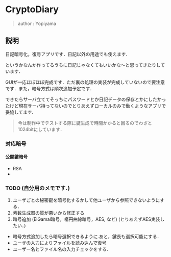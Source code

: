 # CryptoDiary
> author : Yopiyama

## 説明

日記暗号化，復号アプリです．日記以外の用途でも使えます．

というかなんか作ってるうちに日記じゃなくてもいいかな～と思ってきたりしています．

GUIが一応ほぼほぼ完成です．ただ裏の処理の実装が完成していないので要注意です．また，暗号方式は順次追加予定です．

できたらサーバ立ててそっちにパスワードとか日記データの保存とかにしたかったけど現在サーバ持ってないのでとりあえずローカルのみで動くようなアプリで妥協してます．

> 今は制作中でテストする際に鍵生成で時間かかると困るのでわざと1024bitにしています．

### 対応暗号
#### 公開鍵暗号
* RSA
* 


### TODO (自分用のメモです．)
1. ユーザごとの秘密鍵を暗号化するかして他ユーザから参照できないようにする．
1. 素数生成器の質が悪いから修正する
1. 暗号追加 (ElGamal暗号，楕円曲線暗号，AES, など) (とりあえずAES実装したい．)

* 暗号方式追加したら暗号選択できるように.あと，鍵長も選択可能にする．
* ユーザの入力によりファイルを読み込んで復号
* ユーザー名とファイル名の入力チェックをする．
